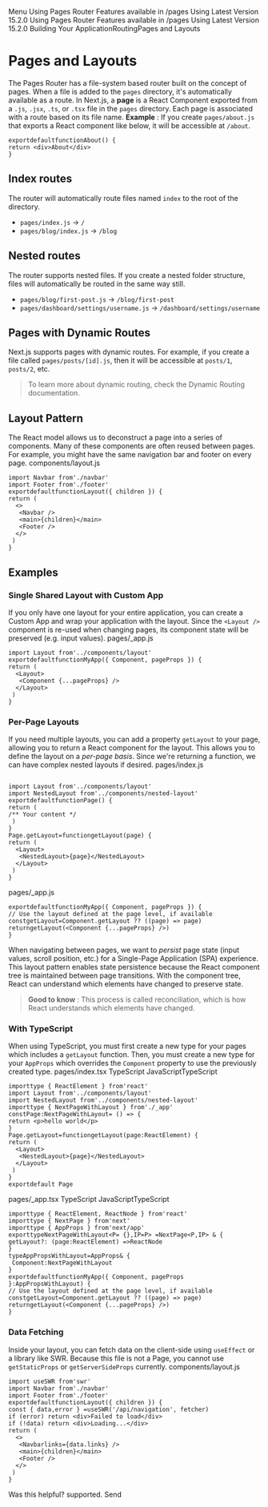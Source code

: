 Menu
Using Pages Router
Features available in /pages
Using Latest Version
15.2.0
Using Pages Router
Features available in /pages
Using Latest Version
15.2.0
Building Your ApplicationRoutingPages and Layouts
# Pages and Layouts
The Pages Router has a file-system based router built on the concept of pages.
When a file is added to the `pages` directory, it's automatically available as a route.
In Next.js, a **page** is a React Component exported from a `.js`, `.jsx`, `.ts`, or `.tsx` file in the `pages` directory. Each page is associated with a route based on its file name.
**Example** : If you create `pages/about.js` that exports a React component like below, it will be accessible at `/about`.
```
exportdefaultfunctionAbout() {
return <div>About</div>
}
```

## Index routes
The router will automatically route files named `index` to the root of the directory.
  * `pages/index.js` → `/`
  * `pages/blog/index.js` → `/blog`


## Nested routes
The router supports nested files. If you create a nested folder structure, files will automatically be routed in the same way still.
  * `pages/blog/first-post.js` → `/blog/first-post`
  * `pages/dashboard/settings/username.js` → `/dashboard/settings/username`


## Pages with Dynamic Routes
Next.js supports pages with dynamic routes. For example, if you create a file called `pages/posts/[id].js`, then it will be accessible at `posts/1`, `posts/2`, etc.
> To learn more about dynamic routing, check the Dynamic Routing documentation.
## Layout Pattern
The React model allows us to deconstruct a page into a series of components. Many of these components are often reused between pages. For example, you might have the same navigation bar and footer on every page.
components/layout.js
```
import Navbar from'./navbar'
import Footer from'./footer'
exportdefaultfunctionLayout({ children }) {
return (
  <>
   <Navbar />
   <main>{children}</main>
   <Footer />
  </>
 )
}
```

## Examples
### Single Shared Layout with Custom App
If you only have one layout for your entire application, you can create a Custom App and wrap your application with the layout. Since the `<Layout />` component is re-used when changing pages, its component state will be preserved (e.g. input values).
pages/_app.js
```
import Layout from'../components/layout'
exportdefaultfunctionMyApp({ Component, pageProps }) {
return (
  <Layout>
   <Component {...pageProps} />
  </Layout>
 )
}
```

### Per-Page Layouts
If you need multiple layouts, you can add a property `getLayout` to your page, allowing you to return a React component for the layout. This allows you to define the layout on a _per-page basis_. Since we're returning a function, we can have complex nested layouts if desired.
pages/index.js
```

import Layout from'../components/layout'
import NestedLayout from'../components/nested-layout'
exportdefaultfunctionPage() {
return (
/** Your content */
 )
}
Page.getLayout=functiongetLayout(page) {
return (
  <Layout>
   <NestedLayout>{page}</NestedLayout>
  </Layout>
 )
}
```

pages/_app.js
```
exportdefaultfunctionMyApp({ Component, pageProps }) {
// Use the layout defined at the page level, if available
constgetLayout=Component.getLayout ?? ((page) => page)
returngetLayout(<Component {...pageProps} />)
}
```

When navigating between pages, we want to _persist_ page state (input values, scroll position, etc.) for a Single-Page Application (SPA) experience.
This layout pattern enables state persistence because the React component tree is maintained between page transitions. With the component tree, React can understand which elements have changed to preserve state.
> **Good to know** : This process is called reconciliation, which is how React understands which elements have changed.
### With TypeScript
When using TypeScript, you must first create a new type for your pages which includes a `getLayout` function. Then, you must create a new type for your `AppProps` which overrides the `Component` property to use the previously created type.
pages/index.tsx
TypeScript
JavaScriptTypeScript
```
importtype { ReactElement } from'react'
import Layout from'../components/layout'
import NestedLayout from'../components/nested-layout'
importtype { NextPageWithLayout } from'./_app'
constPage:NextPageWithLayout= () => {
return <p>hello world</p>
}
Page.getLayout=functiongetLayout(page:ReactElement) {
return (
  <Layout>
   <NestedLayout>{page}</NestedLayout>
  </Layout>
 )
}
exportdefault Page
```

pages/_app.tsx
TypeScript
JavaScriptTypeScript
```
importtype { ReactElement, ReactNode } from'react'
importtype { NextPage } from'next'
importtype { AppProps } from'next/app'
exporttypeNextPageWithLayout<P= {},IP=P> =NextPage<P,IP> & {
getLayout?: (page:ReactElement) =>ReactNode
}
typeAppPropsWithLayout=AppProps& {
 Component:NextPageWithLayout
}
exportdefaultfunctionMyApp({ Component, pageProps }:AppPropsWithLayout) {
// Use the layout defined at the page level, if available
constgetLayout=Component.getLayout ?? ((page) => page)
returngetLayout(<Component {...pageProps} />)
}
```

### Data Fetching
Inside your layout, you can fetch data on the client-side using `useEffect` or a library like SWR. Because this file is not a Page, you cannot use `getStaticProps` or `getServerSideProps` currently.
components/layout.js
```
import useSWR from'swr'
import Navbar from'./navbar'
import Footer from'./footer'
exportdefaultfunctionLayout({ children }) {
const { data,error } =useSWR('/api/navigation', fetcher)
if (error) return <div>Failed to load</div>
if (!data) return <div>Loading...</div>
return (
  <>
   <Navbarlinks={data.links} />
   <main>{children}</main>
   <Footer />
  </>
 )
}
```

Was this helpful?
supported.
Send
